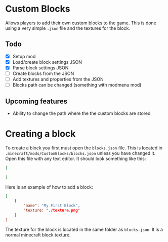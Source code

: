 # Custom Blocks
Allows players to add their own custom blocks to the game. This is done using a very simple `.json` file and the textures for the block.

## Todo
- [x] Setup mod
- [x] Load/create block settings JSON
- [x] Parse block settings JSON
- [ ] Create blocks from the JSON
- [ ] Add textures and properties from the JSON
- [ ] Blocks path can be changed (something with modmenu mod)

## Upcoming features
- Ability to change the path where the the custom blocks are stored

# Creating a block
To create a block you first must open the `blocks.json` file. This is located in `.minecraft/mods/CustomBlocks/blocks.json` unless you have changed it. Open this file with any text editor. It should look something like this:
```json
[
	
]
```
Here is an example of how to add a block:
```json
[
	{
		"name": "My First Block",
		"texture: "./texture.png"
	}
]
```
The texture for the block is located in the same folder as `blocks.json`. It is a normal minecraft block texture.